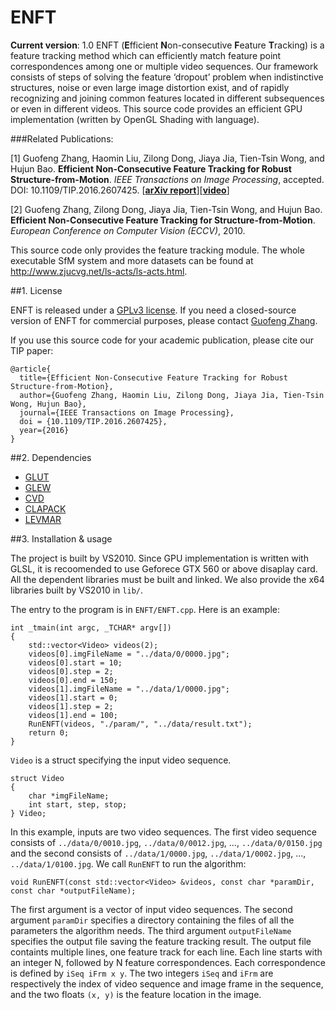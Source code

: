 # ENFT

**Current version**: 1.0
ENFT (**E**fficient **N**on-consecutive **F**eature **T**racking) is a feature tracking method which can efficiently match feature point correspondences among one or multiple video sequences. Our framework consists of steps of solving the feature ‘dropout’ problem when indistinctive structures, noise or even large image distortion exist, and of rapidly recognizing and joining common features located in different subsequences or even in different videos. This source code provides an efficient GPU implementation (written by OpenGL Shading with language).

###Related Publications:

[1] Guofeng Zhang, Haomin Liu, Zilong Dong, Jiaya Jia, Tien-Tsin Wong, and Hujun Bao. **Efficient Non-Consecutive Feature Tracking for Robust Structure-from-Motion**. *IEEE Transactions on Image Processing*, accepted. DOI: 10.1109/TIP.2016.2607425. [**[arXiv report](http://arxiv.org/abs/1510.08012)**][**[video](http://www.cad.zju.edu.cn/home/gfzhang/projects/tracking/featuretracking/ENFT-video.wmv)**]

[2] Guofeng Zhang, Zilong Dong, Jiaya Jia, Tien-Tsin Wong, and Hujun Bao. **Efficient Non-Consecutive Feature Tracking for Structure-from-Motion**. *European Conference on Computer Vision (ECCV)*, 2010.

This source code only provides the feature tracking module. The whole executable SfM system and more datasets can be found at http://www.zjucvg.net/ls-acts/ls-acts.html.

##1. License

ENFT is released under a [GPLv3 license](http://choosealicense.com/licenses/gpl-3.0/). If you need a closed-source version of ENFT for commercial purposes, please contact [Guofeng Zhang](mailto:zhangguofeng@cad.zju.edu.cn).

If you use this source code for your academic publication, please cite our TIP paper:

	@article{
	  title={Efficient Non-Consecutive Feature Tracking for Robust Structure-from-Motion},
	  author={Guofeng Zhang, Haomin Liu, Zilong Dong, Jiaya Jia, Tien-Tsin Wong, Hujun Bao},
	  journal={IEEE Transactions on Image Processing},
	  doi = {10.1109/TIP.2016.2607425},
	  year={2016}
	}
	
##2. Dependencies

* [GLUT](https://www.opengl.org/resources/libraries/glut/)
* [GLEW](http://glew.sourceforge.net/)
* [CVD](https://www.edwardrosten.com/cvd/)
* [CLAPACK](http://www.netlib.org/clapack/)
* [LEVMAR](http://www.ics.forth.gr/~lourakis/levmar/)

##3. Installation & usage

The project is built by VS2010. Since GPU implementation is written with GLSL, it is recoomended to use Geforece GTX 560 or above disaplay card. All the dependent libraries must be built and linked. We also provide the x64 libraries built by VS2010 in `lib/`.
	
The entry to the program is in `ENFT/ENFT.cpp`. Here is an example:

	int _tmain(int argc, _TCHAR* argv[])
	{
		std::vector<Video> videos(2);
		videos[0].imgFileName = "../data/0/0000.jpg";
		videos[0].start = 10;
		videos[0].step = 2;
		videos[0].end = 150;
		videos[1].imgFileName = "../data/1/0000.jpg";
		videos[1].start = 0;
		videos[1].step = 2;
		videos[1].end = 100;
		RunENFT(videos, "./param/", "../data/result.txt");
		return 0;
	}
	
`Video` is a struct specifying the input video sequence.

	struct Video
	{
		char *imgFileName;
		int start, step, stop;
	} Video;

In this example, inputs are two video sequences. The first video sequence consists of `../data/0/0010.jpg`, `../data/0/0012.jpg`, ..., `../data/0/0150.jpg` and the second consists of `../data/1/0000.jpg`, `../data/1/0002.jpg`, ..., `../data/1/0100.jpg`. We call `RunENFT` to run the algorithm:

	void RunENFT(const std::vector<Video> &videos, const char *paramDir, const char *outputFileName);
	
The first argument is a vector of input video sequences. The second argument `paramDir` specifies a directory containing the files of all the parameters the algorithm needs. The third argument `outputFileName` specifies the output file saving the feature tracking result. The output file containts multiple lines, one feature track for each line. Each line starts with an integer N, followed by N feature correspondences. Each correspondence is defined by `iSeq iFrm x y`. The two integers `iSeq` and `iFrm` are respectively the index of video sequence and image frame in the sequence, and the two floats `(x, y)` is the feature location in the image.

